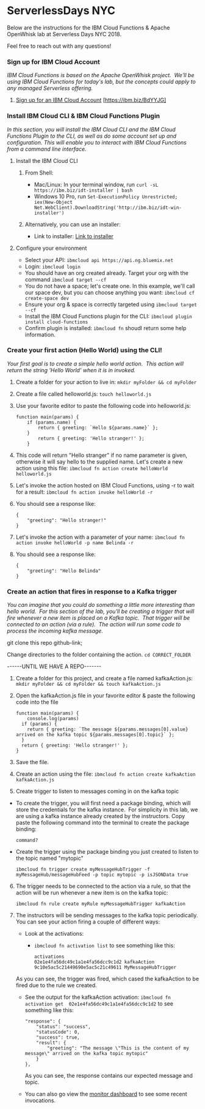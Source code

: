 # ServerlessDays NYC
Below are the instructions for the IBM Cloud Functions & Apache OpenWhisk lab at Serverless Days NYC 2018.

Feel free to reach out with any questions!


### Sign up for IBM Cloud Account
*IBM Cloud Functions is based on the Apache OpenWhisk project.  We'll be using IBM Cloud Functions for today's lab, but the concepts could apply to any managed Serverless offering.*

1. [Sign up for an IBM Cloud Account](https://ibm.biz/BdYYJG) [https://ibm.biz/BdYYJG]

### Install IBM Cloud CLI & IBM Cloud Functions Plugin
*In this section, you will install the IBM Cloud CLI and the IBM Cloud Functions Plugin to the CLI, as well as do some account set up and configuration. This will enable you to interact with IBM Cloud Functions from a command line interface.*

1. Install the IBM Cloud CLI 
    1. From Shell:
	    * Mac/Linux: In your terminal window, run `curl -sL https://ibm.biz/idt-installer | bash`
	    * Windows 10 Pro, run `Set-ExecutionPolicy Unrestricted; iex(New-Object Net.WebClient).DownloadString('http://ibm.biz/idt-win-installer')`
 
    2. Alternatively, you can use an installer:
        * Link to installer: [Link to installer](https://console.bluemix.net/docs/cli/reference/ibmcloud/download_cli.html#install_use)
	
2. Configure your environment
    * Select your API: `ibmcloud api https://api.ng.bluemix.net`
    * Login: `ibmcloud login`
    * You should have an org created already. Target your org with the command `ibmcloud target --cf`
    * You do not have a space; let's create one. In this example, we'll call our space dev, but you can choose anything you want: `ibmcloud cf create-space dev`
    * Ensure your org & space is correctly targeted using `ibmcloud target --cf`
    * Install the IBM Cloud Functions plugin for the CLI: `ibmcloud plugin install cloud-functions`
    * Confirm plugin is installed: `ibmcloud fn` shoudl return some help information.

### Create your first action (Hello World) using the CLI!
*Your first goal is to create a simple hello world action.  This action will return the string 'Hello World' when it is in invoked.*

1. Create a folder for your action to live in: `mkdir myFolder && cd myFolder`
2. Create a file called helloworld.js: `touch helloworld.js`
3. Use your favorite editor to paste the following code into helloworld.js:

	```
	function main(params) {  
		if (params.name) {    
			return { greeting: `Hello ${params.name}` };  
		}  
			return { greeting: 'Hello stranger!' };
		}
	```
4. This code will return "Hello stranger" if no name parameter is given, otherwise it will say hello to the supplied name. Let's create a new action using this file: `ibmcloud fn action create helloWorld helloworld.js`
5. Let's invoke the action hosted on IBM Cloud Functions, using -r to wait for a result: `ibmcloud fn action invoke helloWorld -r` 
6. You should see a response like:

	```
	{
	    "greeting": "Hello stranger!"
	}
	```
7. Let's invoke the action with a parameter of your name: `ibmcloud fn action invoke helloWorld -p name Belinda -r`
8. You should see a response like:

	```
	{
	    "greeting": "Hello Belinda"
	}
	```
	
### Create an action that fires in response to a Kafka trigger
*You can imagine that you could do something a little more interesting than hello world.  For this section of the lab, you'll be creating a trigger that will fire whenever a new item is placed on a Kafka topic.  That trigger will be connected to an action (via a rule).  The action will run some code to process the incoming kafka message.*


git clone this repo github-link;

Change directories to the folder containing the action. `cd CORRECT_FOLDER`

------UNTIL WE HAVE A REPO-------

1. Create a folder for this project, and create a file named kafkaAction.js: `mkdir myFolder && cd myFolder && touch kafkaAction.js`
2. Open the kafkaAction.js file in your favorite editor & paste the following code into the file

	```
	function main(params) {
	    console.log(params)
	  if (params) {
	    return { greeting: `The message ${params.messages[0].value} arrived on the kafka topic ${params.messages[0].topic}` };
	  }
	  return { greeting: 'Hello stranger!' };
	}
	```
3. Save the file.  
4. Create an action using the file: `ibmcloud fn action create kafkaAction kafkaAction.js`
5. Create trigger to listen to messages coming in on the kafka topic
  * To create the trigger, you will first need a package binding, which will store the credentials for the kafka instance.  For simplicity in this lab, we are using a kafka instance already created by the instructors. Copy paste the following command into the terminal to create the package binding:
	 
	  ```
	  command?
	  ```
  * Create the trigger using the package binding you just created to listen to the topic named "mytopic"
	
	  ```
	  ibmcloud fn trigger create myMessageHubTrigger -f myMessageHub/messageHubFeed -p topic mytopic -p isJSONData true
	  ```

6. The trigger needs to be connected to the action via a rule, so that the action will be run whenever a new item is on the kafka topic:

	```
	ibmcloud fn rule create myRule myMessageHubTrigger kafkaAction
	```
	
7. The instructors will be sending messages to the kafka topic periodically.  You can see your action firing a couple of different ways:
	* Look at the activations: 
	  * `ibmcloud fn activation list` to see something like this:
	 
			
			activations
			02e1e4fa56dc49c1a1e4fa56dcc9c1d2 kafkaAction          
			9c10e5ac5c21449690e5ac5c21c49611 MyMessageHubTrigger 
			

	As you can see, the trigger was fired, which cased the kafkaAction to be fired due to the rule we created. 
	  * See the output for the kafkaAction activation: `ibmcloud fn activation get  02e1e4fa56dc49c1a1e4fa56dcc9c1d2` to see something like this:
		

		  	"response": {
		  		"status": "success",
		  		"statusCode": 0,
		  		"success": true,
		  		"result": {
		  			"greeting": "The message \"This is the content of my message\" arrived on the kafka topic mytopic"
        		}
		    },


		  As you can see, the response contains our expected message and topic.
		  
	* You can also go view the [monitor dashboard](https://console.bluemix.net/openwhisk/dashboard) to see some recent invocations.
